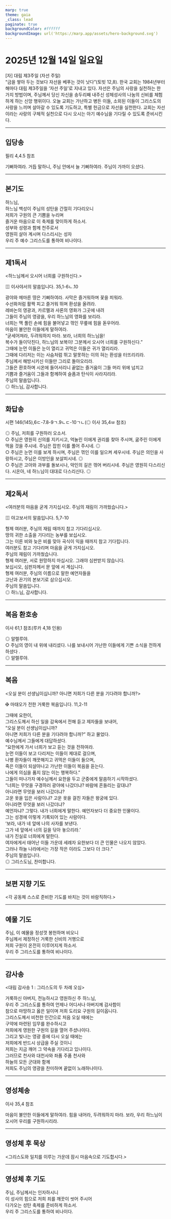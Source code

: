 ```yaml
---
marp: true
theme: gaia
_class: lead
paginate: true
backgroundColor: #ffffff
backgroundImage: url('https://marp.app/assets/hero-background.svg')
---
```


# 2025년 12월 14일 일요일

[자] 대림 제3주일 (자선 주일)  
“금을 쌓아 두는 것보다 자선을 베푸는 것이 낫다”(토빗 12,8). 한국 교회는 1984년부터 해마다 대림 제3주일을 ‘자선 주일’로 지내고 있다. 자선은 주님의 사랑을 실천하는 한 가지 방법이며, 주님께서 당신 자신을 송두리째 내주신 성체성사의 나눔의 신비를 체험하게 하는 신앙 행위이다. 오늘 교회는 가난하고 병든 이들, 소외된 이들이 그리스도의 사랑을 느끼며 살아갈 수 있도록 기도하고, 특별 헌금으로 자선을 실천한다. 교회는 자선이라는 사랑의 구체적 실천으로 다시 오시는 아기 예수님을 기다릴 수 있도록 준비시킨다.




---

## 입당송

필리 4,4.5 참조

기뻐하여라. 거듭 말하니, 주님 안에서 늘 기뻐하여라. 주님이 가까이 오셨다.  
  


---

## 본기도

하느님,  
하느님 백성이 주님의 성탄을 간절히 기다리오니  
저희가 구원의 큰 기쁨을 누리며  
즐거운 마음으로 이 축제를 맞이하게 하소서.  
성부와 성령과 함께 천주로서  
영원히 살아 계시며 다스리시는 성자  
우리 주 예수 그리스도를 통하여 비나이다.  
  


---

## 제1독서

<하느님께서 오시어 너희를 구원하신다.>

▥ 이사야서의 말씀입니다. 35,1-6ㄴ.10

광야와 메마른 땅은 기뻐하여라. 사막은 즐거워하며 꽃을 피워라.  
수선화처럼 활짝 피고 즐거워 뛰며 환성을 올려라.  
레바논의 영광과, 카르멜과 사론의 영화가 그곳에 내려  
그들이 주님의 영광을, 우리 하느님의 영화를 보리라.  
너희는 맥 풀린 손에 힘을 불어넣고 꺾인 무릎에 힘을 돋우어라.  
마음이 불안한 이들에게 말하여라.  
“굳세어져라, 두려워하지 마라. 보라, 너희의 하느님을!  
복수가 들이닥친다, 하느님의 보복이! 그분께서 오시어 너희를 구원하신다.”  
그때에 눈먼 이들은 눈이 열리고 귀먹은 이들은 귀가 열리리라.  
그때에 다리저는 이는 사슴처럼 뛰고 말못하는 이의 혀는 환성을 터뜨리리라.  
주님께서 해방시키신 이들만 그리로 돌아오리라.  
그들은 환호하며 시온에 들어서리니 끝없는 즐거움이 그들 머리 위에 넘치고  
기쁨과 즐거움이 그들과 함께하여 슬픔과 탄식이 사라지리라.  
주님의 말씀입니다.  
◎ 하느님, 감사합니다.  
  


---

## 화답송

시편 146(145),6ㄷ-7.8-9ㄱ.9ㄴㄷ-10ㄱㄴ(◎ 이사 35,4ㅂ 참조)

◎ 주님, 저희를 구원하러 오소서.  
○ 주님은 영원히 신의를 지키시고, 억눌린 이에게 권리를 찾아 주시며, 굶주린 이에게 먹을 것을 주시네. 주님은 잡힌 이를 풀어 주시네. ◎  
○ 주님은 눈먼 이를 보게 하시며, 주님은 꺾인 이를 일으켜 세우시네. 주님은 의인을 사랑하시고, 주님은 이방인을 보살피시네. ◎  
○ 주님은 고아와 과부를 돌보시나, 악인의 길은 꺾어 버리시네. 주님은 영원히 다스리신다. 시온아, 네 하느님이 대대로 다스리신다. ◎  
  


---

## 제2독서

<여러분의 마음을 굳게 가지십시오. 주님의 재림이 가까웠습니다.>

▥ 야고보서의 말씀입니다. 5,7-10

형제 여러분, 주님의 재림 때까지 참고 기다리십시오.  
땅의 귀한 소출을 기다리는 농부를 보십시오.  
그는 이른 비와 늦은 비를 맞아 곡식이 익을 때까지 참고 기다립니다.  
여러분도 참고 기다리며 마음을 굳게 가지십시오.  
주님의 재림이 가까웠습니다.  
형제 여러분, 서로 원망하지 마십시오. 그래야 심판받지 않습니다.  
보십시오, 심판자께서 문 앞에 서 계십니다.  
형제 여러분, 주님의 이름으로 말한 예언자들을  
고난과 끈기의 본보기로 삼으십시오.  
주님의 말씀입니다.  
◎ 하느님, 감사합니다.  
  


---

## 복음 환호송

이사 61,1 참조(루카 4,18 인용)

◎ 알렐루야.  
○ 주님의 영이 내 위에 내리셨다. 나를 보내시어 가난한 이들에게 기쁜 소식을 전하게 하셨다 .  
◎ 알렐루야.  
  


---

## 복음

<오실 분이 선생님이십니까? 아니면 저희가 다른 분을 기다려야 합니까?>

✠ 마태오가 전한 거룩한 복음입니다. 11,2-11

그때에 요한이,  
그리스도께서 하신 일을 감옥에서 전해 듣고 제자들을 보내어,  
“오실 분이 선생님이십니까?  
아니면 저희가 다른 분을 기다려야 합니까?” 하고 물었다.  
예수님께서 그들에게 대답하셨다.  
“요한에게 가서 너희가 보고 듣는 것을 전하여라.  
눈먼 이들이 보고 다리저는 이들이 제대로 걸으며,  
나병 환자들이 깨끗해지고 귀먹은 이들이 들으며,  
죽은 이들이 되살아나고 가난한 이들이 복음을 듣는다.  
나에게 의심을 품지 않는 이는 행복하다.”  
그들이 떠나가자 예수님께서 요한을 두고 군중에게 말씀하기 시작하셨다.  
“너희는 무엇을 구경하러 광야에 나갔더냐? 바람에 흔들리는 갈대냐?  
아니라면 무엇을 보러 나갔더냐?  
고운 옷을 입은 사람이냐? 고운 옷을 걸친 자들은 왕궁에 있다.  
아니라면 무엇을 보러 나갔더냐?  
예언자냐? 그렇다. 내가 너희에게 말한다. 예언자보다 더 중요한 인물이다.  
그는 성경에 이렇게 기록되어 있는 사람이다.  
‘보라, 내가 네 앞에 나의 사자를 보낸다.  
그가 네 앞에서 너의 길을 닦아 놓으리라.’  
내가 진실로 너희에게 말한다.  
여자에게서 태어난 이들 가운데 세례자 요한보다 더 큰 인물은 나오지 않았다.  
그러나 하늘 나라에서는 가장 작은 이라도 그보다 더 크다.”  
주님의 말씀입니다.  
◎ 그리스도님, 찬미합니다.  
  


---

## 보편 지향 기도

<각 공동체 스스로 준비한 기도를 바치는 것이 바람직하다.>

  


---

## 예물 기도

주님, 이 예물을 정성껏 봉헌하며 비오니  
주님께서 제정하신 거룩한 신비의 거행으로  
저희 구원이 온전히 이루어지게 하소서.  
우리 주 그리스도를 통하여 비나이다.  
  


---

## 감사송

<대림 감사송 1 : 그리스도의 두 차례 오심>

거룩하신 아버지, 전능하시고 영원하신 주 하느님,  
우리 주 그리스도를 통하여 언제나 어디서나 아버지께 감사함이  
참으로 마땅하고 옳은 일이며 저희 도리요 구원의 길이옵니다.  
그리스도께서 비천한 인간으로 처음 오실 때에는  
구약에 마련된 임무를 완수하시고  
저희에게 영원한 구원의 길을 열어 주셨나이다.  
그리고 빛나는 영광 중에 다시 오실 때에는  
저희에게 반드시 상급을 주실 것이니  
저희는 지금 깨어 그 약속을 기다리고 있나이다.  
그러므로 천사와 대천사와 좌품 주품 천사와  
하늘의 모든 군대와 함께  
저희도 주님의 영광을 찬미하며 끝없이 노래하나이다.  
  


---

## 영성체송

이사 35,4 참조

마음이 불안한 이들에게 말하여라. 힘을 내어라, 두려워하지 마라. 보라, 우리 하느님이 오시어 우리를 구원하시리라.  
  


---

## 영성체 후 묵상

<그리스도와 일치를 이루는 가운데 잠시 마음속으로 기도합시다.>  


---

## 영성체 후 기도

주님, 주님께서는 인자하시니  
이 성사의 힘으로 저희 죄를 깨끗이 씻어 주시어  
다가오는 성탄 축제를 준비하게 하소서.  
우리 주 그리스도를 통하여 비나이다.